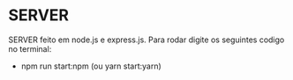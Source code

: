 # SERVER

SERVER feito em node.js e express.js. Para rodar digite os seguintes codigo no terminal:

- npm run start:npm (ou yarn start:yarn)
